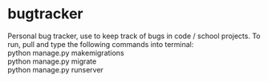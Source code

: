 # bugtracker

Personal bug tracker, use to keep track of bugs in code / school projects. To run, pull and type the following commands into terminal: <br>
python manage.py makemigrations <br>
python manage.py migrate <br>
python manage.py runserver <br>
